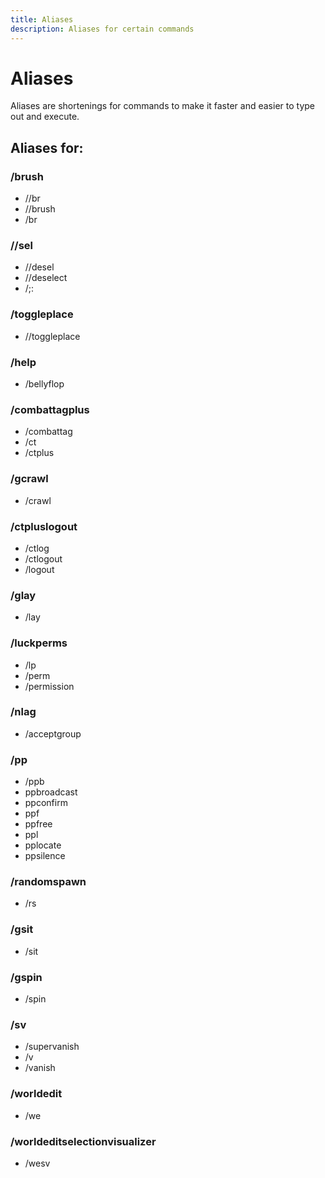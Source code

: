 ```yaml
---
title: Aliases
description: Aliases for certain commands
---
```


# Aliases
Aliases are shortenings for commands to make it faster and easier to type out and execute.

## Aliases for:

### /brush
- //br
- //brush
- /br

### //sel
- //desel
- //deselect
- /;:

### /toggleplace
- //toggleplace
  
### /help
- /bellyflop
  
### /combattagplus
- /combattag
- /ct
- /ctplus

### /gcrawl
- /crawl

### /ctpluslogout
- /ctlog
- /ctlogout
- /logout

### /glay
- /lay

### /luckperms
- /lp
- /perm
- /permission

### /nlag
- /acceptgroup

### /pp
- /ppb
- ppbroadcast
- ppconfirm
- ppf
- ppfree
- ppl
- pplocate
- ppsilence

### /randomspawn
- /rs

### /gsit
- /sit

### /gspin
- /spin

### /sv
- /supervanish
- /v
- /vanish

### /worldedit
- /we

### /worldeditselectionvisualizer
- /wesv